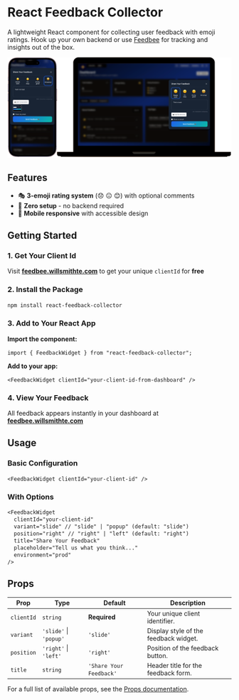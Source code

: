 # React Feedback Collector

A lightweight React component for collecting user feedback with emoji ratings. Hook up your own backend or use [Feedbee](https://feedbee.willsmithte.com) for tracking and insights out of the box.

![Screenshot](https://raw.githubusercontent.com/willsmithte/react-feedback-collector/main/screenshots/both-devices-without-background.png)

## Features

- 🎭 **3-emoji rating system** (😞 😐 😊) with optional comments
- 🚀 **Zero setup** - no backend required
- 📱 **Mobile responsive** with accessible design

## Getting Started

### 1. Get Your Client Id

Visit **[feedbee.willsmithte.com](https://feedbee.willsmithte.com)** to get your unique `clientId` for **free**

### 2. Install the Package

```bash
npm install react-feedback-collector
```

### 3. Add to Your React App

**Import the component:**
```tsx
import { FeedbackWidget } from "react-feedback-collector";
```

**Add to your app:**
```tsx
<FeedbackWidget clientId="your-client-id-from-dashboard" />
```

### 4. View Your Feedback

All feedback appears instantly in your dashboard at **[feedbee.willsmithte.com](https://feedbee.willsmithte.com)**

## Usage

### Basic Configuration

```tsx
<FeedbackWidget clientId="your-client-id" />
```

### With Options

```tsx
<FeedbackWidget
  clientId="your-client-id"
  variant="slide" // "slide" | "popup" (default: "slide")
  position="right" // "right" | "left" (default: "right")
  title="Share Your Feedback"
  placeholder="Tell us what you think..."
  environment="prod"
/>
```

## Props

| Prop | Type | Default | Description |
|---|---|---|---|
| `clientId` | `string` | **Required** | Your unique client identifier. |
| `variant` | `'slide'` \| `'popup'` | `'slide'` | Display style of the feedback widget. |
| `position` | `'right'` \| `'left'` | `'right'` | Position of the feedback button. |
| `title` | `string` | `'Share Your Feedback'` | Header title for the feedback form. |

For a full list of available props, see the [Props documentation](https://github.com/willsmithte/react-feedback-collector/blob/main/docs/PROPS.md).